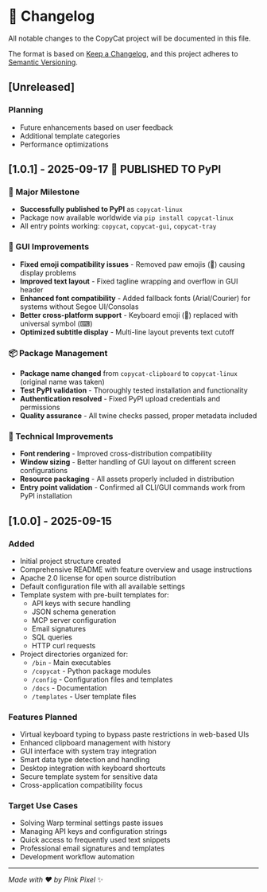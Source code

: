 # 🐾 Changelog

All notable changes to the CopyCat project will be documented in this file.

The format is based on [Keep a Changelog](https://keepachangelog.com/en/1.0.0/),
and this project adheres to [Semantic Versioning](https://semver.org/spec/v2.0.0.html).

## [Unreleased]

### Planning
- Future enhancements based on user feedback
- Additional template categories
- Performance optimizations

## [1.0.1] - 2025-09-17 🎉 **PUBLISHED TO PyPI**

### 🚀 Major Milestone
- **Successfully published to PyPI** as `copycat-linux`
- Package now available worldwide via `pip install copycat-linux`
- All entry points working: `copycat`, `copycat-gui`, `copycat-tray`

### 🎨 GUI Improvements
- **Fixed emoji compatibility issues** - Removed paw emojis (🐾) causing display problems
- **Improved text layout** - Fixed tagline wrapping and overflow in GUI header
- **Enhanced font compatibility** - Added fallback fonts (Arial/Courier) for systems without Segoe UI/Consolas
- **Better cross-platform support** - Keyboard emoji (🎹) replaced with universal symbol (⌨)
- **Optimized subtitle display** - Multi-line layout prevents text cutoff

### 📦 Package Management
- **Package name changed** from `copycat-clipboard` to `copycat-linux` (original name was taken)
- **Test PyPI validation** - Thoroughly tested installation and functionality
- **Authentication resolved** - Fixed PyPI upload credentials and permissions
- **Quality assurance** - All twine checks passed, proper metadata included

### 🔧 Technical Improvements
- **Font rendering** - Improved cross-distribution compatibility
- **Window sizing** - Better handling of GUI layout on different screen configurations
- **Resource packaging** - All assets properly included in distribution
- **Entry point validation** - Confirmed all CLI/GUI commands work from PyPI installation

## [1.0.0] - 2025-09-15

### Added
- Initial project structure created
- Comprehensive README with feature overview and usage instructions  
- Apache 2.0 license for open source distribution
- Default configuration file with all available settings
- Template system with pre-built templates for:
  - API keys with secure handling
  - JSON schema generation
  - MCP server configuration
  - Email signatures
  - SQL queries
  - HTTP curl requests
- Project directories organized for:
  - `/bin` - Main executables
  - `/copycat` - Python package modules
  - `/config` - Configuration files and templates
  - `/docs` - Documentation
  - `/templates` - User template files

### Features Planned
- Virtual keyboard typing to bypass paste restrictions in web-based UIs
- Enhanced clipboard management with history
- GUI interface with system tray integration
- Smart data type detection and handling
- Desktop integration with keyboard shortcuts
- Secure template system for sensitive data
- Cross-application compatibility focus

### Target Use Cases
- Solving Warp terminal settings paste issues
- Managing API keys and configuration strings
- Quick access to frequently used text snippets
- Professional email signatures and templates
- Development workflow automation

---

*Made with ❤️ by Pink Pixel* ✨
